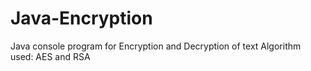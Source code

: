 # Java-Encryption

Java console program for Encryption and Decryption of text
Algorithm used: AES and RSA
